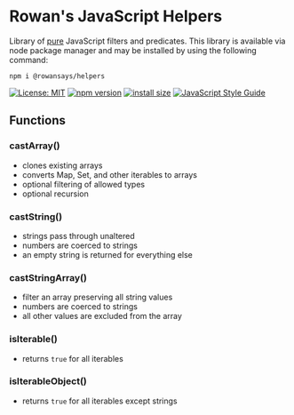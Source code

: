 # Rowan's JavaScript Helpers

Library of [pure](https://en.wikipedia.org/wiki/Pure_function) JavaScript filters and predicates. This library is available via node package manager and may be installed by using the following command:

```
npm i @rowansays/helpers
```

[![License: MIT](https://img.shields.io/badge/License-MIT-brightgreen.svg)](https://opensource.org/licenses/MIT) [![npm version](https://badge.fury.io/js/%40rowansays%2Fhelpers.svg)](https://badge.fury.io/js/%40rowansays%2Fhelpers) [![install size](https://packagephobia.com/badge?p=@rowansays/helpers)](https://packagephobia.com/result?p=@rowansays/helpers) [![JavaScript Style Guide](https://img.shields.io/badge/code_style-standard-brightgreen.svg)](https://standardjs.com)

## Functions

### castArray()

 * clones existing arrays
 * converts Map, Set, and other iterables to arrays
 * optional filtering of allowed types
 * optional recursion

### castString()

 * strings pass through unaltered
 * numbers are coerced to strings
 * an empty string is returned for everything else

### castStringArray()

 * filter an array preserving all string values
 * numbers are coerced to strings
 * all other values are excluded from the array

### isIterable()

 * returns `true` for all iterables

### isIterableObject()

 * returns `true` for all iterables except strings
